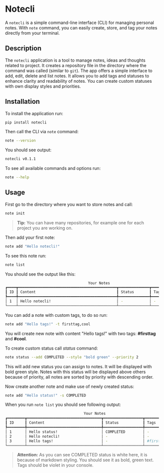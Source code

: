 # Notecli

A `notecli` is a simple command-line interface (CLI) for managing personal notes. With `note` command, you can easily create, store, and tag your notes directly from your terminal.

## Description
The `notecli` application is a tool to manage notes, ideas and thoughts related to project. It creates a repository file in the directory where the command was called (similar to `git`). The app offers a simple interface to add, edit, delete and list notes. It allows you to add tags and statuses to enhance clarity and readability of notes. You can create custom statuses with own display styles and priorities.

## Installation

To install the application run:

```bash
pip install notecli
```

Then call the CLI via `note` command:

```bash
note --version
```

You should see output:

```bash
notecli v0.1.1
```

To see all available commands and options run:

```bash
note --help
```

## Usage
First go to the directory where you want to store notes and call:

```bash
note init
```

>
> **Tip:** You can have many repositories, for example one for each project you are working on.
>

Then add your first note:

```bash
note add "Hello notecli!"
```
 
 To see this note run:

 ```bash
 note list
 ```

 You should see the output like this:

 ```bash
                                       Your Notes                                           
┏━━━━┳━━━━━━━━━━━━━━━━━━━━━━━━━━━━━━━━━━━━━━━━━━━━━┳━━━━━━━━━━━━━━┳━━━━━━━━━━━━━━━┓
┃ ID ┃ Content                                     ┃ Status       ┃ Tags          ┃
┡━━━━╇━━━━━━━━━━━━━━━━━━━━━━━━━━━━━━━━━━━━━━━━━━━━━╇━━━━━━━━━━━━━━╇━━━━━━━━━━━━━━━┩
│ 1  │ Hello notecli!                              │ -            │ -             │
└────┴─────────────────────────────────────────────┴──────────────┴───────────────┘
 ```

 You can add a note with custom tags, to do so run:

 ```bash
 note add "Hello tags!" -t firsttag,cool
 ```

You will create new note with content "Hello tags!" with two tags: **#firsttag** and **#cool**.

To create custom status call *status* command:

```bash
note status --add COMPLETED --style "bold green" --priority 2
```

This will add new status you can assign to notes. It will be displayed with bold green style. Notes with this status will be displayed above others because of priority, all notes are sorted by priority with descending order.

Now create another note and make use of newly created status:

```bash
note add "Hello status!" -s COMPLETED
```

When you run `note list` you should see following output:

```bash
                                    Your Notes                                              
┏━━━━━━━━┳━━━━━━━━━━━━━━━━━━━━━━━━━━━━━━━━━━┳━━━━━━━━━━━━━━━━━━┳━━━━━━━━━━━━━━━━━━┓
┃ ID     ┃ Content                          ┃ Status           ┃ Tags             ┃
┡━━━━━━━━╇━━━━━━━━━━━━━━━━━━━━━━━━━━━━━━━━━━╇━━━━━━━━━━━━━━━━━━╇━━━━━━━━━━━━━━━━━━┩
│ 1      │ Hello status!                    │ COMPLETED        │ -                │
│ 2      │ Hello notecli!                   │ -                │ -                │
│ 3      │ Hello tags!                      │ -                │ #firsttag #cool  │
└────────┴──────────────────────────────────┴──────────────────┴──────────────────┘
```

>
> **Attention:** As you can see COMPLETED status is white here, it is because of markdown styling. You should see it as bold, green text. Tags should be violet in your console. 
>